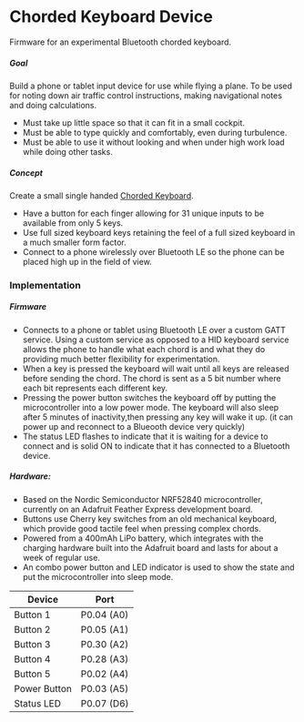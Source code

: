 # Chorded Keyboard Device

Firmware for an experimental Bluetooth chorded keyboard.  

##### Goal
Build a phone or tablet input device for use while flying a plane.  To be used for noting down air traffic control instructions, making navigational notes and doing calculations.  
* Must take up little space so that it can fit in a small cockpit.  
* Must be able to type quickly and comfortably, even during turbulence.  
* Must be able to use it without looking and when under high work load while doing other tasks.  

##### Concept
Create a small single handed [Chorded Keyboard](https://en.wikipedia.org/wiki/Chorded_keyboard). 
- Have a button for each finger allowing for 31 unique inputs to be available from only 5 keys.  
- Use full sized keyboard keys retaining the feel of a full sized keyboard in a much smaller form factor. 
- Connect to a phone wirelessly over Bluetooth LE so the phone can be placed high up in the field of view.  


### Implementation
##### Firmware
- Connects to a phone or tablet using Bluetooth LE over a custom GATT service.  Using a custom service as opposed to a HID keyboard service allows the phone to handle what each chord is and what they do providing much better flexibility for experimentation.  
- When a key is pressed the keyboard will wait until all keys are released before sending the chord.  The chord is sent as a 5 bit number where each bit represents each different key.  
- Pressing the power button switches the keyboard off by putting the microcontroller into a low power mode.  The keyboard will also sleep after 5 minutes of inactivity,then pressing any key will wake it up.  (it can power up and reconnect to a Blueooth device very quickly)
- The status LED flashes to indicate that it is waiting for a device to connect and is solid ON to indicate that it has connected to a Bluetooth device.  

##### Hardware:
- Based on the Nordic Semiconductor NRF52840 microcontroller, currently on an Adafruit Feather Express development board.  
- Buttons use Cherry key switches from an old mechanical keyboard, which provide good tactile feel when pressing complex chords.  
- Powered from a 400mAh LiPo battery, which integrates with the charging hardware built into the Adafruit board and lasts for about a week of regular use.    
- An combo power button and LED indicator is used to show the state and put the microcontroller into sleep mode.  

Device | Port
-------|-----
Button 1 | P0.04 (A0)
Button 2 | P0.05 (A1)
Button 3 | P0.30 (A2)
Button 4 | P0.28 (A3)
Button 5 | P0.02 (A4)
Power Button | P0.03 (A5) 
Status LED | P0.07 (D6)